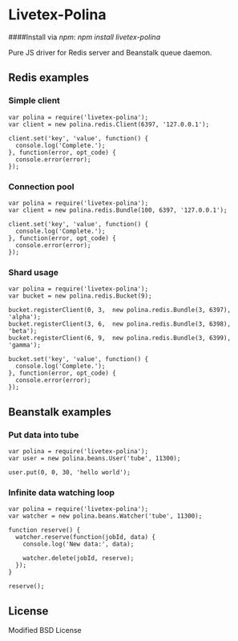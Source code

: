 # Livetex-Polina

####Install via *npm*: *npm install livetex-polina*

Pure JS driver for Redis server and Beanstalk queue daemon.


## Redis examples

### Simple client

    var polina = require('livetex-polina');
    var client = new polina.redis.Client(6397, '127.0.0.1');

    client.set('key', 'value', function() {
      console.log('Complete.');
    }, function(error, opt_code) {
      console.error(error);
    });


### Connection pool

    var polina = require('livetex-polina');
    var client = new polina.redis.Bundle(100, 6397, '127.0.0.1');

    client.set('key', 'value', function() {
      console.log('Complete.');
    }, function(error, opt_code) {
      console.error(error);
    });


### Shard usage

    var polina = require('livetex-polina');
    var bucket = new polina.redis.Bucket(9);

    bucket.registerClient(0, 3,  new polina.redis.Bundle(3, 6397), 'alpha');
    bucket.registerClient(3, 6,  new polina.redis.Bundle(3, 6398), 'beta');
    bucket.registerClient(6, 9,  new polina.redis.Bundle(3, 6399), 'gamma');

    bucket.set('key', 'value', function() {
      console.log('Complete.');
    }, function(error, opt_code) {
      console.error(error);
    });


## Beanstalk examples

### Put data into tube

    var polina = require('livetex-polina');
    var user = new polina.beans.User('tube', 11300);

    user.put(0, 0, 30, 'hello world');


### Infinite data watching loop 

    var polina = require('livetex-polina');
    var watcher = new polina.beans.Watcher('tube', 11300);

    function reserve() {
      watcher.reserve(function(jobId, data) {
        console.log('New data:', data);

        watcher.delete(jobId, reserve);
      });
    }

    reserve();

## License

Modified BSD License
